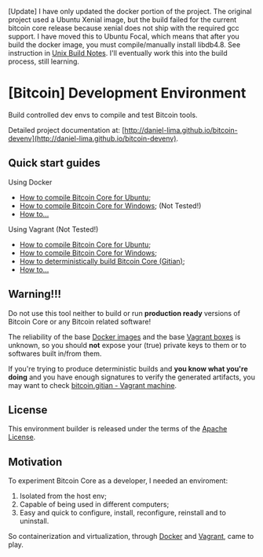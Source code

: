 [Update]
I have only updated the docker portion of the project. The original project used a Ubuntu Xenial image, but the build failed for the current bitcoin core release because xenial does not ship with the required gcc support. I have moved this to Ubuntu Focal, which means that after you build the docker image, you must compile/manually install libdb4.8. See instruction in [Unix Build Notes](https://github.com/bitcoin/bitcoin/blob/master/doc/build-unix.md). I'll eventually work this into the build process, still learning. 


[Bitcoin] Development Environment
========

Build controlled dev envs to compile and test Bitcoin tools.

Detailed project documentation at: [http://daniel-lima.github.io/bitcoin-devenv](http://daniel-lima.github.io/bitcoin-devenv).


Quick start guides
--------

Using Docker

- [How to compile Bitcoin Core for Ubuntu](http://daniel-lima.github.io/bitcoin-devenv/docker/how-to/compile-bitcoin-core-for-ubuntu);
- [How to compile Bitcoin Core for Windows](http://daniel-lima.github.io/bitcoin-devenv/docker/how-to/compile-bitcoin-core-for-windows); (Not Tested!)
- [How to...](http://daniel-lima.github.io/bitcoin-devenv/docker)

Using Vagrant (Not Tested!)

- [How to compile Bitcoin Core for Ubuntu](http://daniel-lima.github.io/bitcoin-devenv/vagrant/how-to/compile-bitcoin-core-for-ubuntu);
- [How to compile Bitcoin Core for Windows](http://daniel-lima.github.io/bitcoin-devenv/vagrant/how-to/compile-bitcoin-core-for-windows);
- [How to deterministically build Bitcoin Core (Gitian)](http://daniel-lima.github.io/bitcoin-devenv/vagrant/how-to/deterministically-build-bitcoin-core);
- [How to...](http://daniel-lima.github.io/bitcoin-devenv/vagrant)


Warning!!!
--------

Do not use this tool neither to build or run **production ready** versions of Bitcoin Core or any Bitcoin related software!

The reliability of the base [Docker images](https://hub.docker.com/) and the base [Vagrant boxes](https://app.vagrantup.com/boxes/search) is unknown, so you should **not** expose your (true) private keys to them or to softwares built in/from them.

If you're trying to produce deterministic builds and **you know what you're doing** and you have enough signatures to verify the generated artifacts, you may want to check [bitcoin.gitian - Vagrant machine](http://daniel-lima.github.io/bitcoin-devenv/vagrant/how-to/deterministically-build-bitcoin-core).


License
--------

This environment builder is released under the terms of the [Apache License](LICENSE).


Motivation
--------

To experiment Bitcoin Core as a developer, I needed an enviroment:

1. Isolated from the host env;
2. Capable of being used in different computers;
3. Easy and quick to configure, install, reconfigure, reinstall and to uninstall.

So containerization and virtualization, through [Docker](https://www.docker.com/) and [Vagrant](https://www.vagrantup.com/), came to play.
